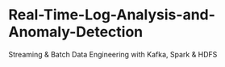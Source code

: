 # Real-Time-Log-Analysis-and-Anomaly-Detection
Streaming &amp; Batch Data Engineering with Kafka, Spark &amp; HDFS
